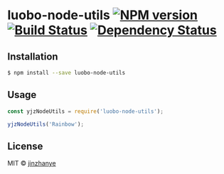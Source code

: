 # luobo-node-utils [![NPM version][npm-image]][npm-url] [![Build Status][travis-image]][travis-url] [![Dependency Status][daviddm-image]][daviddm-url]
> 

## Installation

```sh
$ npm install --save luobo-node-utils
```

## Usage

```js
const yjzNodeUtils = require('luobo-node-utils');

yjzNodeUtils('Rainbow');
```
## License

MIT © [jinzhanye]()


[npm-image]: https://badge.fury.io/js/luobo-node-utils.svg
[npm-url]: https://npmjs.org/package/luobo-node-utils
[travis-image]: https://travis-ci.com/jinzhanye/luobo-node-utils.svg?branch=master
[travis-url]: https://travis-ci.com/jinzhanye/luobo-node-utils
[daviddm-image]: https://david-dm.org/jinzhanye/luobo-node-utils.svg?theme=shields.io
[daviddm-url]: https://david-dm.org/jinzhanye/luobo-node-utils
